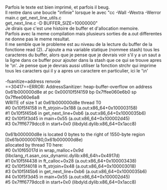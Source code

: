 Parfois le texte est bien imprimé, et parfois il beug.<br>
Il rentre dans une boucle "infinie" lorsque le avec "cc -Wall -Wextra -Werror main.c get_next_line_utils.c<br>
get_next_line.c -D BUFFER_SIZE=10000000"<br>
Je dirais que c'est une histoire de buffer et d'allocation memoire. <br>
Parfois avec la meme compilation mais plusieurs sorties de a.out differentes ne donne pas le meme resultat.<br>
Il me semble que le probleme est au niveau de la lecture du buffer de la fonctione read (2). J'ajoute a ma variable statique (nommee stash) tous les caracteres du buffer, alors que je pense que je devrais voir s'il y a un saut a la ligne dans ce buffer pour ajouter dans la stash que ce qui se trouve apres le '\n'. Je pense que je devrais aussi utiliser la fonction strchr qui imprime tous les caracters qui il y a apres un caractere en particulier, ici le '\n'<br>
<br>
 -fsanitize=address renvoie<br>
 ==30417==ERROR: AddressSanitizer: heap-buffer-overflow on address 0x61b000000d8e at pc 0x00010f5f4159 bp 0x7ffee060e6b0 sp 0x7ffee060e6a8<br>
WRITE of size 1 at 0x61b000000d8e thread T0<br>
    #0 0x10f5f4158 in ft_strjoin+0x188 (a.out:x86_64+0x100003158)<br>
    #1 0x10f5f45b6 in get_next_line+0xb6 (a.out:x86_64+0x1000035b6)<br>
    #2 0x10f5f3d45 in main+0x55 (a.out:x86_64+0x100002d45)<br>
    #3 0x7fff6779dcc8 in start+0x0 (libdyld.dylib:x86_64+0x1acc8)<br>
<br>
0x61b000000d8e is located 0 bytes to the right of 1550-byte region [0x61b000000780,0x61b000000d8e)<br>
allocated by thread T0 here:<br>
    #0 0x10f65017d in wrap_malloc+0x9d (libclang_rt.asan_osx_dynamic.dylib:x86_64h+0x4917d)<br>
    #1 0x10f5f4438 in ft_calloc+0x28 (a.out:x86_64+0x100003438)<br>
    #2 0x10f5f4018 in ft_strjoin+0x48 (a.out:x86_64+0x100003018)<br>
    #3 0x10f5f45b6 in get_next_line+0xb6 (a.out:x86_64+0x1000035b6)<br>
    #4 0x10f5f3d45 in main+0x55 (a.out:x86_64+0x100002d45)<br>
    #5 0x7fff6779dcc8 in start+0x0 (libdyld.dylib:x86_64+0x1acc8)<br>
